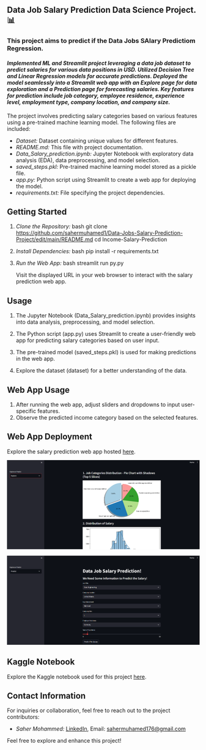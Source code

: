 ## Data Job Salary Prediction Data Science Project.📊


### This project aims to predict if the Data Jobs SAlary Predictiom Regression.

#### *Implemented ML and Streamlit project leveraging a data job dataset to predict salaries for various data positions in USD. Utilized Decision Tree and Linear Regression models for accurate predictions. Deployed the model seamlessly into a Streamlit web app with an Explore page for data exploration and a Prediction page for forecasting salaries. Key features for prediction include job category, employee residence, experience level, employment type, company location, and company size.*


The project involves predicting salary categories based on various features using a pre-trained machine learning model. The following files are included:

- *Dataset:* Dataset containing unique values for different features.
- *README.md:* This file with project documentation.
- *Data_Salary_prediction.ipynb:* Jupyter Notebook with exploratory data analysis (EDA), data preprocessing, and model selection.
- *saved_steps.pkl:* Pre-trained machine learning model stored as a pickle file.
- *app.py:* Python script using Streamlit to create a web app for deploying the model.
- *requirements.txt:* File specifying the project dependencies.

## Getting Started

1. *Clone the Repository:*
   bash
   git clone https://github.com/sahermuhamed1/Data-Jobs-Salary-Prediction-Project/edit/main/README.md
   cd Income-Salary-Prediction
   

2. *Install Dependencies:*
   bash
   pip install -r requirements.txt
   

3. *Run the Web App:*
   bash
   streamlit run py.py
   

   Visit the displayed URL in your web browser to interact with the salary prediction web app.

## Usage

1. The Jupyter Notebook (Data_Salary_prediction.ipynb) provides insights into data analysis, preprocessing, and model selection.

2. The Python script (app.py) uses Streamlit to create a user-friendly web app for predicting salary categories based on user input.

3. The pre-trained model (saved_steps.pkl) is used for making predictions in the web app.

4. Explore the dataset (dataset) for a better understanding of the data.

## Web App Usage

1. After running the web app, adjust sliders and dropdowns to input user-specific features.
2. Observe the predicted income category based on the selected features.

## Web App Deployment

Explore the salary prediction web app hosted [here](https://ziadmostafa1-data-jobs-salary-prediction-project1-app-wyojqe.streamlit.app/). 

![Web App Explore](explore_page.png)

![Web App Pewdiction](prediction_page.png)

## Kaggle Notebook

Explore the Kaggle notebook used for this project [here](https://www.kaggle.com/code/nextmillionaire/data-jobs-salary-prediction-regression).

## Contact Information

For inquiries or collaboration, feel free to reach out to the project contributors:


- *Saher Mohammed:* [LinkedIn](https://www.linkedin.com/in/sahermuhamed/), Email: sahermuhamed176@gmail.com

Feel free to explore and enhance this project!
